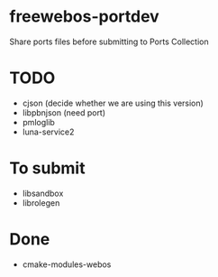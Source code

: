 freewebos-portdev
=================

Share ports files before submitting to Ports Collection

# TODO
+ cjson (decide whether we are using this version)
+ libpbnjson (need port)
+ pmloglib
+ luna-service2

# To submit
+ libsandbox
+ librolegen

# Done
+ cmake-modules-webos
